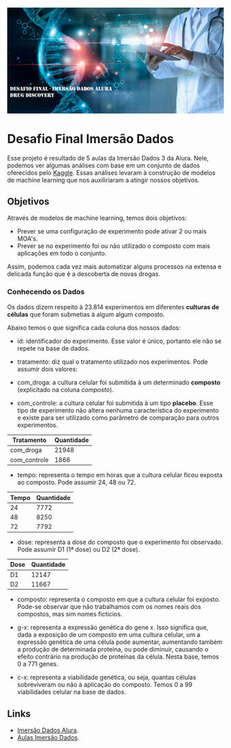 
![imagem início](https://github.com/ThiagoMonica/imersao-dados-desafio-final/blob/main/img_readme.jpg?raw=true)

# Desafio Final Imersão Dados

Esse projeto é resultado de 5 aulas da Imersão Dados 3 da Alura. Nele, podemos ver algumas análises com base em um conjunto de dados oferecidos pelo [Kaggle](https://www.kaggle.com/c/lish-moa/overview/description). Essas análises levaram à construção de modelos de machine learning que nos auxiliriaram a atingir nossos objetivos.

## Objetivos
Através de modelos de machine learning, temos dois objetivos:

- Prever se uma configuração de experimento pode ativar 2 ou mais MOA's.
- Prever se no experimento foi ou não utilizado o composto com mais aplicações em todo o conjunto.

Assim, podemos cada vez mais automatizar alguns processos na extensa e delicada função que é a descoberta de novas drogas.

### Conhecendo os Dados

Os dados dizem respeito à 23.814 experimentos em diferentes **culturas de células** que foram submetias à algum algum composto.

Abaixo temos o que significa cada coluna dos nossos dados:

*   id: identificador do experimento. Esse valor é único, portanto ele não se repete na base de dados.

*   tratamento: diz qual o tratamento utilizado nos experimentos. Pode assumir dois valores:

  * com_droga: a cultura celular foi submitida à um determinado **composto** (explicitado na coluna *composto*).

  * com_controle: a cultura celular foi submitida à um tipo **placebo**. Esse tipo de experimento não altera nenhuma característica do experimento e existe para ser utilizado como parâmetro de comparação para outros experimentos.

Tratamento   | Quantidade
-------------|------------
com_droga    | 21948
com_controle | 1866


*   tempo: representa o tempo em horas que a cultura celular ficou exposta ao composto. Pode assumir 24, 48 ou 72.
 
Tempo | Quantidade
------|------------
24    | 7772
48    | 8250
72    | 7792


*   dose: representa a dose do composto que o experimento foi observado. Pode assumir D1 (1ª dose) ou D2 (2ª dose).

Dose | Quantidade
-----|------------
D1   | 12147
D2   | 11667


*  composto: representa o composto em que a cultura celular foi exposto. Pode-se observar que não trabalhamos com os nomes reais dos compostos, mas sim nomes fictícios.

*   g-x: representa a expressão genética do gene x. Isso significa que, dada a exposição de um composto em uma cultura celular, um a expressão genética de uma célula pode aumentar, aumentando também a produção de determinada proteína, ou pode diminuir, causando o efeito contrário na produção de proteínas da célula. Nesta base, temos 0 a 771 genes.

*   c-x: representa a viabilidade genética, ou seja, quantas células sobreviveram ou não à aplicação do composto. Temos 0 a 99 viabilidades celular na base de dados.

## Links
* [Imersão Dados Alura](https://www.alura.com.br/imersao-dados).
* [Aulas Imersão Dados](https://github.com/ThiagoMonica/Imersao_Dados_Alura).

